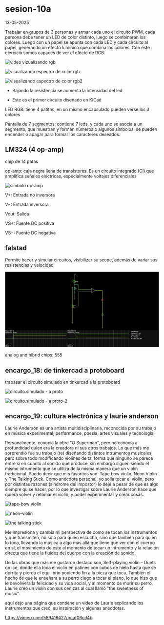 # sesion-10a

13-05-2025

Trabajar en grupos de 3 personas y armar cada uno el circuito PWM, cada persona debe tener un LED de color distinto, luego se combinarán los colores. Luego con un papel se apunta con cada LED y cada circuito al papel, generando un efecto lumínico que combina los colores. Con este ejercicio somos capaces de ver el efecto de RGB.

![video vizualizando rgb](./archivos/ejer.rgb)

![visualizando espectro de color rgb](./archivos/creando.coloresrgb)

![visualizando espectro de color rgb2](./archivos/creando.coloresrgb-2)


* Bajando la resistencia se aumenta la intensidad del led

* Este es el primer circuito diseñado en KiCad

LED RGB: tiene 4 patitas, en un mismo encapsulado pueden verse los 3 colores

Pantalla de 7 segmentos: contiene 7 leds, y cada uno se asocia a un segmento, que muestran y forman números o algunos símbolos, se pueden encender o apagar para formar los caracteres deseados.

## LM324 (4 op-amp)

chip de 14 patas 

op-amp: caja negra llena de transistores. Es un circuito integrado (CI) que amplifica señales eléctricas, especialmente voltajes diferenciales

![símbolo op-amp](./archivos/símbolo.op-amp)

V+: Entrada no inversora

V−: Entrada inversora

Vout: Salida

VS+: Fuente DC positiva

VS−: Fuente DC negativa

## falstad

Permite hacer y simular circuitos, visibilizar su scope, además de variar sus resistencias y velocidad

![circuito-simulado](./16-sofrito/sesion-10a/archivos/circuito-simulado.png)

analog and hibrid chips: 555

## encargo_18: de tinkercad a protoboard

trapasar el circuito simulado en tinkercad a la protoboard

![circuito.simulado - a proto](./archivos/circuito.simulado-aproto)

![circuito.simulado - a proto-2](./archivos/circuito.simulado-aproto-2)

## encargo_19: cultura electrónica y laurie anderson

Laurie Anderson es una artista multidisciplinaria, reconocida por su trabajo en música experimental, performance, poesía, artes visuales y tecnología. 

Personalmente, conocia la obra  "O Superman", pero no conocía a profundidad quien era la creadora ni sus otros trabajos. Lo que más me sorprendió fue su trabajo (re) diseñando distintos intrumentos musicales, pero sobre todo modificando violines de tal forma que ninguno se parece entre si en cuanto al sonido que produce, sin embargo siguen siendo el mismo intrumento que se utiliza de la misma manera que un violín tradicional. Puedo decir que mis favoritos son: Tape bow violin, Neon Violin y The Talking Stick. Como anécdota personal, yo solía tocar el violín, pero por distintas razones (sindrome del impostor) lo dejé a pesar de que es algo siempre quise hacer, por lo que investigar sobre Laurie Anderson hace que quiera volver y retomar el violín, y poder experimentar y crear cosas.

![tape-bow violin](./archivos/tape-bowviolin)

![neon-violin](./archivos/neon-violin)

![the talking stick](./archivos/the-talking-stick)

Me impresiona y cambia mi perspectiva de como se tocan los instrumentos y que transmiten, no solo para quien escucha, sino que también para quien lo toca, llevando la música a algo más allá que tiene que ver con el cuerpo en sí, el movimiento de este al momento de tocar un intrumento y la relación directa que tiene la fluidez del cuerpo con la creación de sonido.

De las obras que más me gustaron destaco son, Self-playing violin – Duets on ice, donde ella toca el violin en patines con cubos de hielo hasta que se derrita y pierda el equilibrio poniendo fin a la pieza que toca. También el hecho de que le enseñara a su perro ciego a tocar el piano, lo que hizo que le devolviera la felicidad y su vida social, y al momento de morir su perro, Laurie creó un violín con sus cenizas al cual llamó "the sweetness of music".

aquí dejo una página que contiene un video de Laurie explicando los instrumentos que creó, su inspiración y algunas anécdotas.

https://vimeo.com/589418427/bcaf06cd4b

